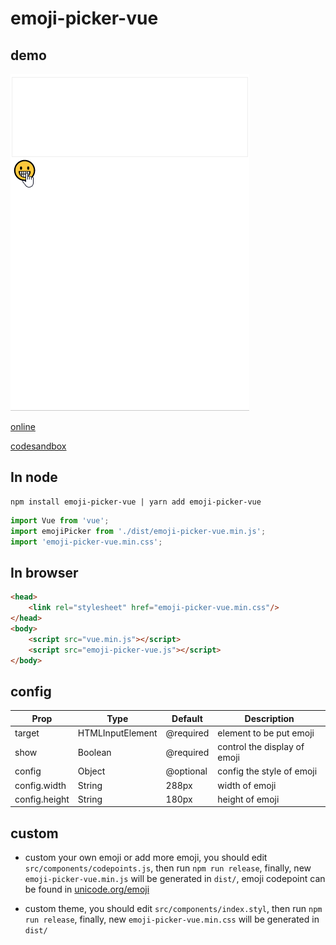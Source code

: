 # emoji-picker-vue
## demo
![demo](./misc/emoji-picker-vue.gif)

[online](https://i9neq.codesandbox.io/)

[codesandbox](https://codesandbox.io/embed/new-butterfly-i9neq)
## In node

    npm install emoji-picker-vue | yarn add emoji-picker-vue
```js
import Vue from 'vue';
import emojiPicker from './dist/emoji-picker-vue.min.js';
import 'emoji-picker-vue.min.css';
```
## In browser
```html
<head>
    <link rel="stylesheet" href="emoji-picker-vue.min.css"/>
</head>
<body>
    <script src="vue.min.js"></script>
    <script src="emoji-picker-vue.js"></script>
</body>
```

## config

Prop | Type | Default | Description
-|-|-|-
target | HTMLInputElement | @required | element to be put emoji
show | Boolean | @required | control the display of emoji
config | Object | @optional | config the style of emoji
config.width | String | 288px | width of emoji
config.height | String | 180px | height of emoji

## custom
- custom your own emoji or add more emoji, you should edit  `src/components/codepoints.js`, then run `npm run release`, finally, new `emoji-picker-vue.min.js` will be generated in `dist/`, emoji codepoint can be found in [unicode.org/emoji](https://unicode.org/emoji/charts/emoji-list.html)

- custom theme, you should edit  `src/components/index.styl`, then run `npm run release`, finally, new `emoji-picker-vue.min.css` will be generated in `dist/`
